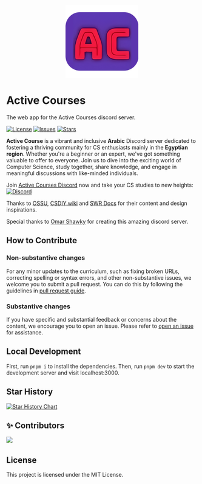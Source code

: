 <div align="center">
  <img src=./public/logo-192x192.png>
</div>

# Active Courses

The web app for the Active Courses discord server.

[![License](https://img.shields.io/github/license/alikehel/active-courses)](https://github.com/alikehel/active-courses/blob/master/LICENSE)
[![Issues](https://img.shields.io/github/issues/alikehel/active-courses)](https://github.com/alikehel/active-courses/issues)
[![Stars](https://img.shields.io/github/stars/alikehel/active-courses)](https://github.com/alikehel/active-courses)

**Active Course** is a vibrant and inclusive **Arabic** Discord server dedicated to fostering a thriving community for CS enthusiasts mainly in the **Egyptian region**. Whether you're a beginner or an expert, we've got something valuable to offer to everyone. Join us to dive into the exciting world of Computer Science, study together, share knowledge, and engage in meaningful discussions with like-minded individuals.

Join [Active Courses Discord](https://discord.gg/QrfTN2Aukx) now and take your CS studies to new heights: [![Discord](https://img.shields.io/discord/950993900720492574.svg?label=&logo=discord&logoColor=ffffff&color=7389D8&labelColor=6A7EC2)](https://discord.gg/QrfTN2Aukx)

Thanks to [OSSU](https://github.com/ossu/computer-science), [CSDIY.wiki](https://csdiy.wiki/en/) and [SWR Docs](https://swr.vercel.app/) for their content and design inspirations.

Special thanks to [Omar Shawky](https://www.linkedin.com/in/omarshawky1/) for creating this amazing discord server.

## How to Contribute

### Non-substantive changes

For any minor updates to the curriculum, such as fixing broken URLs, correcting spelling or syntax errors, and other non-substantive issues, we welcome you to submit a pull request. You can do this by following the guidelines in [pull request guide](https://www.freecodecamp.org/news/how-to-make-your-first-pull-request-on-github-3/).

### Substantive changes

If you have specific and substantial feedback or concerns about the content, we encourage you to open an issue. Please refer to [open an issue](https://help.github.com/articles/creating-an-issue/) for assistance.

## Local Development

First, run `pnpm i` to install the dependencies.
Then, run `pnpm dev` to start the development server and visit localhost:3000.

## Star History

[![Star History Chart](https://api.star-history.com/svg?repos=alikehel/active-courses&type=Timeline)](https://star-history.com/#alikehel/active-courses&Timeline)

## ✨ Contributors

<!--  support by https://contrib.rocks -->
<a href="https://github.com/alikehel/active-courses/graphs/contributors">
  <img src="https://contrib.rocks/image?repo=alikehel/active-courses"/>
</a>

## License

This project is licensed under the MIT License.
